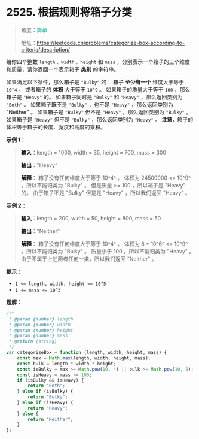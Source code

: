 # 2525. 根据规则将箱子分类

> 难度：<span style="color: #00af9b; font-weight: 500">简单</span>
>
> 地址：https://leetcode.cn/problems/categorize-box-according-to-criteria/description/

给你四个整数 `length` `，width` `，height` 和 `mass` ，分别表示一个箱子的三个维度和质量，请你返回一个表示箱子 **类别** 的字符串。

如果满足以下条件，那么箱子是 `"Bulky"` 的：
箱子 **至少有一个** 维度大于等于 `10^4` 。
或者箱子的 **体积** 大于等于 `10^9` 。
如果箱子的质量大于等于 `100` ，那么箱子是 `"Heavy"` 的。
如果箱子同时是 `"Bulky"` 和 `"Heavy"` ，那么返回类别为 `"Both"` 。
如果箱子既不是 `"Bulky"` ，也不是 `"Heavy"` ，那么返回类别为 "Neither" 。
如果箱子是 `"Bulky"` 但不是 `"Heavy"` ，那么返回类别为 `"Bulky"` 。
如果箱子是 `"Heavy"` 但不是 `"Bulky"` ，那么返回类别为 `"Heavy"` 。
**注意**，箱子的体积等于箱子的长度、宽度和高度的乘积。

**示例 1：**

> **<font color=#000>输入</font>**：length = 1000, width = 35, height = 700, mass = 300
>
> **<font color=#000>输出</font>**："Heavy"
>
> **<font color=#000>解释</font>**：
> 箱子没有任何维度大于等于 10^4^ 。
> 体积为 24500000 <= 10^9^ 。所以不能归类为 "Bulky" 。
> 但是质量 >= 100 ，所以箱子是 "Heavy" 的。
> 由于箱子不是 "Bulky" 但是是 "Heavy" ，所以我们返回 "Heavy" 。

**示例 2：**

> **<font color=#000>输入</font>**：length = 200, width = 50, height = 800, mass = 50
>
> **<font color=#000>输出</font>**："Neither"
>
> **<font color=#000>解释</font>**：
> 箱子没有任何维度大于等于 10^4^ 。
> 体积为 8 \* 10^6^ <= 10^9^ 。所以不能归类为 "Bulky" 。
> 质量小于 100 ，所以不能归类为 "Heavy" 。
> 由于不属于上述两者任何一类，所以我们返回 "Neither" 。

**提示：**

-   `1 <= length, width, height <= 10^5`
-   `1 <= mass <= 10^3`

**题解：**

```js
/**
 * @param {number} length
 * @param {number} width
 * @param {number} height
 * @param {number} mass
 * @return {string}
 */
var categorizeBox = function (length, width, height, mass) {
    const max = Math.max(length, width, height, mass);
    const bulk = length * width * height;
    const isBulky = max >= Math.pow(10, 4) || bulk >= Math.pow(10, 9);
    const isHeavy = mass >= 100;
    if (isBulky && isHeavy) {
        return "Both";
    } else if (isBulky) {
        return "Bulky";
    } else if (isHeavy) {
        return "Heavy";
    } else {
        return "Neither";
    }
};
```
